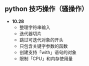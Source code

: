## python 技巧操作（骚操作）
+ **10.28**
   + 整理字符串输入
   + 迭代器切片
   + 跳过可迭代对象的开头
   + 只包含关键字参数的函数
   + 创建支持「with」语句的对象
   + 限制「CPU」和内存使用量
